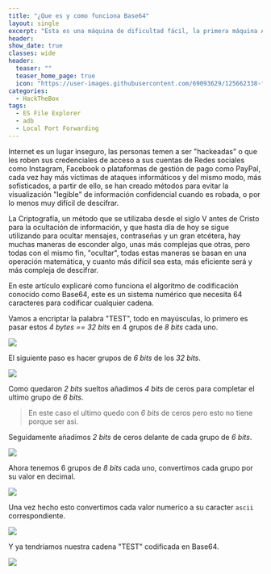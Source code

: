 ```yaml
---
title: "¿Que es y como funciona Base64"
layout: single
excerpt: "Esta es una máquina de dificultad fácil, la primera máquina Android, para su intrusión encontré con Nmap que se estaba ejecutando ES File Explorer, viendo este busque exploits y encontré que era vulnerable a la lectura de archivos arbitrarios del dispositivo, enumerándolo un poco encontré una imagen con una credencial que me sirvió para acceder mediante SSH, para la escalada la máquina tenía el puerto adb abierto, simplemente me conecte a él."
header:
show_date: true
classes: wide
header:
  teaser: ""
  teaser_home_page: true
  icon: "https://user-images.githubusercontent.com/69093629/125662338-fd8b3b19-3a48-4fb0-b07c-86c047265082.png"
categories:
  - HackTheBox
tags:
  - ES File Explorer
  - adb
  - Local Port Forwarding
---
```



Internet es un lugar inseguro, las personas temen a ser "hackeadas" o que les roben sus credenciales de acceso a sus cuentas de Redes sociales como Instagram, Facebook o plataformas de gestión de pago como PayPal, cada vez hay más víctimas de ataques informáticos y del mismo modo, más sofisticados, a partir de ello, se han creado métodos para evitar la visualización "legible" de información confidencial cuando es robada, o por lo menos muy difícil de descifrar.

La Criptografía, un método que se utilizaba desde el siglo V antes de Cristo para la ocultación de información, y que hasta día de hoy se sigue utilizando para ocultar mensajes, contraseñas y un gran etcétera, hay muchas maneras de esconder algo, unas más complejas que otras, pero todas con el mismo fin, "ocultar", todas estas maneras se basan en una operación matemática, y cuanto más difícil sea esta, más eficiente será y más compleja de descifrar.

En este artículo explicaré como funciona el algoritmo de codificación conocido como Base64, este es un sistema numérico que necesita 64 caracteres para codificar cualquier cadena.

Vamos a encriptar la palabra "TEST", todo en mayúsculas, lo primero es pasar estos *4 bytes == 32 bits* en 4 grupos de *8 bits* cada uno.

<img src="https://user-images.githubusercontent.com/69093629/146277731-20104c31-72e8-42ee-a306-8e0ce5763912.png" align="center">

El siguiente paso es hacer grupos de *6 bits* de los *32 bits*.

<img src="https://user-images.githubusercontent.com/69093629/146277889-4c62fc37-83fe-4fea-b1bd-450e3131bf91.png" align="center">

Como quedaron *2 bits* sueltos añadimos *4 bits* de ceros para completar el ultimo grupo de *6 bits*.
> En este caso el ultimo quedo con *6 bits* de ceros pero esto no tiene porque ser asi.

Seguidamente añadimos *2 bits* de ceros delante de cada grupo de *6 bits*.

<img src="https://user-images.githubusercontent.com/69093629/146278760-2a1c04a1-6237-4f4a-b9ff-aa909a46df76.png" align="center">

Ahora tenemos 6 grupos de *8 bits* cada uno, convertimos cada grupo por su valor en decimal.

<img src="https://user-images.githubusercontent.com/69093629/146279036-77b4305d-952f-46d0-9753-bc27fb97709e.png" align="center">

Una vez hecho esto convertimos cada valor numerico a su caracter `ascii` correspondiente.

<img src="https://user-images.githubusercontent.com/69093629/146279435-9ca1aa9a-b4aa-4c0d-8051-deea1bd4fc50.png" align="center">

Y ya tendriamos nuestra cadena "TEST" codificada en Base64.

<img src="https://user-images.githubusercontent.com/69093629/146279689-94fe3186-f010-449b-9e74-f3407bcd412f.png" align="center">





